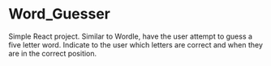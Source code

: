 # Word_Guesser
Simple React project. Similar to Wordle, have the user attempt to guess a five letter word. Indicate to the user which letters are correct and when they are in the correct position.
